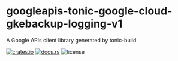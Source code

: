 # googleapis-tonic-google-cloud-gkebackup-logging-v1

A Google APIs client library generated by tonic-build

[![crates.io](https://img.shields.io/crates/v/googleapis-tonic-google-cloud-gkebackup-logging-v1)](https://crates.io/crates/googleapis-tonic-google-cloud-gkebackup-logging-v1)
[![docs.rs](https://img.shields.io/docsrs/googleapis-tonic-google-cloud-gkebackup-logging-v1)](https://docs.rs/googleapis-tonic-google-cloud-gkebackup-logging-v1)
![license](https://img.shields.io/crates/l/googleapis-tonic-google-cloud-gkebackup-logging-v1)
